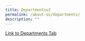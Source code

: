```yaml
---
title: Departmentsv2
permalink: /about-us/departments/
description: ""
---
```


<a href="/about-us/departments/english-language">Link to Departments Tab</a>
